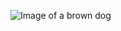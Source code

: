 ![Image of a brown dog](https://post.greatist.com/wp-content/uploads/sites/3/2020/02/322868_1100-800x825.jpg)
